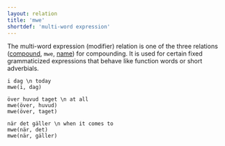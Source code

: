 ```yaml
---
layout: relation
title: 'mwe'
shortdef: 'multi-word expression'
---
```


The multi-word expression (modifier) relation is one of the three
relations ([compound](), `mwe`, [name]()) for compounding.
It is used for certain fixed grammaticized expressions that behave
like function words or short adverbials.

~~~ sdparse
i dag \n today
mwe(i, dag)
~~~

~~~ sdparse
över huvud taget \n at all
mwe(över, huvud)
mwe(över, taget)
~~~

~~~ sdparse
när det gäller \n when it comes to
mwe(när, det)
mwe(när, gäller)
~~~
